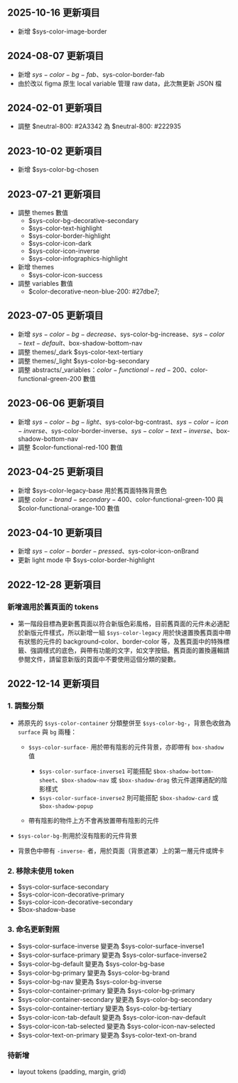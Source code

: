 ## 2025-10-16 更新項目
- 新增 $sys-color-image-border

## 2024-08-07 更新項目
- 新增 $sys-color-bg-fab、$sys-color-border-fab
- 由於改以 figma 原生 local variable 管理 raw data，此次無更新 JSON 檔

## 2024-02-01 更新項目
- 調整 $neutral-800: #2A3342 為 $neutral-800: #222935
  
## 2023-10-02 更新項目
- 新增 $sys-color-bg-chosen

## 2023-07-21 更新項目
- 調整 themes 數值
  - $sys-color-bg-decorative-secondary
  - $sys-color-text-highlight
  - $sys-color-border-highlight
  - $sys-color-icon-dark
  - $sys-color-icon-inverse
  - $sys-color-infographics-highlight
- 新增 themes
  - $sys-color-icon-success
- 調整 variables 數值
  - $color-decorative-neon-blue-200: #27dbe7;

## 2023-07-05 更新項目
- 新增 $sys-color-bg-decrease、$sys-color-bg-increase、$sys-color-text-default、$box-shadow-bottom-nav
- 調整 themes/_dark $sys-color-text-tertiary
- 調整 themes/_light $sys-color-bg-secondary
- 調整 abstracts/_variables：$color-functional-red-200、$color-functional-green-200 數值

## 2023-06-06 更新項目
- 新增 $sys-color-bg-light、$sys-color-bg-contrast、$sys-color-icon-inverse、$sys-color-border-inverse、$sys-color-text-inverse、$box-shadow-bottom-nav
- 調整 $color-functional-red-100 數值

## 2023-04-25 更新項目
- 新增 $sys-color-legacy-base 用於舊頁面特殊背景色
- 調整 $color-brand-secondary-400、$color-functional-green-100 與 $color-functional-orange-100 數值

## 2023-04-10 更新項目
- 新增 $sys-color-border-pressed、$sys-color-icon-onBrand
- 更新 light mode 中 $sys-color-border-highlight


## 2022-12-28 更新項目

### 新增適用於舊頁面的 tokens
- 第一階段目標為更新舊頁面以符合新版色彩風格，目前舊頁面的元件未必適配於新版元件樣式，所以新增一組 `$sys-color-legacy` 用於快速置換舊頁面中帶有狀態的元件的 background-color、border-color 等，及舊頁面中的特殊標籤、強調樣式的底色，與帶有功能的文字，如文字按鈕。舊頁面的置換邏輯請參閱文件，請留意新版的頁面中不要使用這個分類的變數。
  

## 2022-12-14 更新項目

### 1. 調整分類
- 將原先的 `$sys-color-container` 分類整併至 `$sys-color-bg-`，背景色收斂為 `surface` 與 `bg` 兩種：

  - `$sys-color-surface-` 用於帶有陰影的元件背景，亦即帶有 `box-shadow` 值
    - `$sys-color-surface-inverse1` 可能搭配 `$box-shadow-bottom-sheet`、`$box-shadow-nav` 或 `$box-shadow-drag` 依元件選擇適配的陰影樣式
    - `$sys-color-surface-inverse2` 則可能搭配 `$box-shadow-card` 或 `$box-shadow-popup`
  
  - 帶有陰影的物件上方不會再放置帶有陰影的元件
  
- `$sys-color-bg-`則用於沒有陰影的元件背景
- 背景色中帶有 `-inverse-` 者，用於頁面（背景遮罩）上的第一層元件或牌卡

### 2. 移除未使用 token
- $sys-color-surface-secondary
- $sys-color-icon-decorative-primary
- $sys-color-icon-decorative-secondary
- $box-shadow-base

### 3. 命名更新對照
- $sys-color-surface-inverse  變更為 $sys-color-surface-inverse1
- $sys-color-surface-primary 變更為 $sys-color-surface-inverse2
- $sys-color-bg-default 變更為 $sys-color-bg-base
- $sys-color-bg-primary 變更為 $sys-color-bg-brand
- $sys-color-bg-nav 變更為 $sys-color-bg-inverse
- $sys-color-container-primary 變更為 $sys-color-bg-primary
- $sys-color-container-secondary 變更為 $sys-color-bg-secondary
- $sys-color-container-tertiary 變更為 $sys-color-bg-tertiary
- $sys-color-icon-tab-default  變更為 $sys-color-icon-nav-default
- $sys-color-icon-tab-selected 變更為 $sys-color-icon-nav-selected
- $sys-color-text-on-primary 變更為 $sys-color-text-on-brand

### 待新增
- layout tokens (padding, margin, grid)
